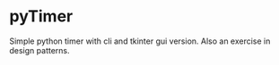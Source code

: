 # pyTimer

Simple python timer with cli and tkinter gui version.
Also an exercise in design patterns.

